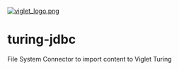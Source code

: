 [![viglet_logo.png](https://openturing.github.io/turing/img/banner/viglet_turing.png)](http://viglet.com/turing)

# turing-jdbc
File System Connector to import content to Viglet Turing
